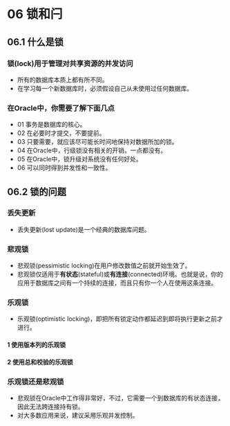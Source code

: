 # 06 锁和闩
>
## 06.1 什么是锁
>
### 锁(lock)用于管理对共享资源的并发访问
>
- 所有的数据库本质上都有所不同。
- 在学习每一个新数据库时，必须假设自己从未使用过任何数据库。
>
### 在Oracle中，你需要了解下面几点
>
- 01 事务是数据库的核心。
- 02 在必要时才提交，不要提前。
- 03 只要需要，就应该尽可能长时间地保持对数据所加的锁。
- 04 在Oracle中，行级锁没有相关的开销，一点都没有。
- 05 在Oracle中，锁升级对系统没有任何好处。
- 06 可以同时得到并发性和一致性。
>
## 06.2 锁的问题
>
### 丢失更新
>
- 丢失更新(lost update)是一个经典的数据库问题。
>
### 悲观锁
>
- 悲观锁(pessimistic locking)在用户修改数值之前就开始生效了。
- 悲观锁仅适用于**有状态**(stateful)或**有连接**(connected)环境。也就是说，你的应用于数据库之间有一个持续的连接，而且只有你一个人在使用这条连接。
>
### 乐观锁
>
- 乐观锁(optimistic locking)，即把所有锁定动作都延迟到即将执行更新之前才进行。
#### 1 使用版本列的乐观锁
#### 2 使用总和校验的乐观锁
>
### 乐观锁还是悲观锁
>
- 悲观锁在Oracle中工作得非常好，不过，它需要一个到数据库的有状态连接，因此无法跨连接持有锁。
- 对大多数应用来说，建议采用乐观并发控制。
